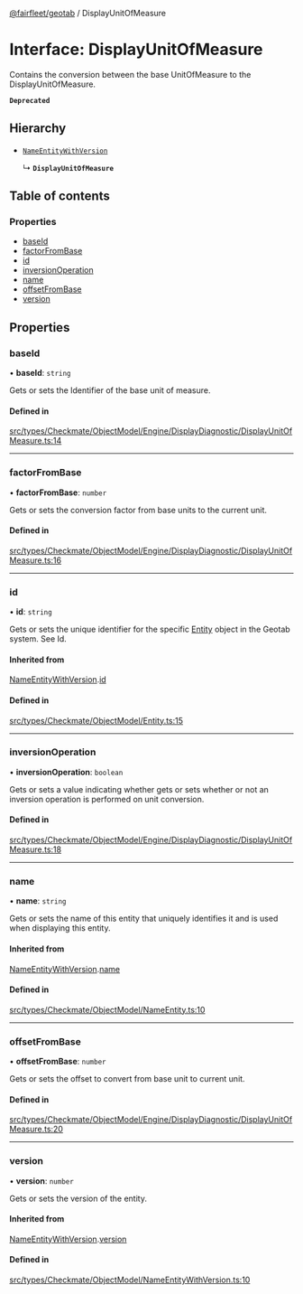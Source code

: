 [@fairfleet/geotab](../README.md) / DisplayUnitOfMeasure

# Interface: DisplayUnitOfMeasure

Contains the conversion between the base UnitOfMeasure to the DisplayUnitOfMeasure.

**`Deprecated`**

## Hierarchy

- [`NameEntityWithVersion`](NameEntityWithVersion.md)

  ↳ **`DisplayUnitOfMeasure`**

## Table of contents

### Properties

- [baseId](DisplayUnitOfMeasure.md#baseid)
- [factorFromBase](DisplayUnitOfMeasure.md#factorfrombase)
- [id](DisplayUnitOfMeasure.md#id)
- [inversionOperation](DisplayUnitOfMeasure.md#inversionoperation)
- [name](DisplayUnitOfMeasure.md#name)
- [offsetFromBase](DisplayUnitOfMeasure.md#offsetfrombase)
- [version](DisplayUnitOfMeasure.md#version)

## Properties

### baseId

• **baseId**: `string`

Gets or sets the Identifier of the base unit of measure.

#### Defined in

[src/types/Checkmate/ObjectModel/Engine/DisplayDiagnostic/DisplayUnitOfMeasure.ts:14](https://github.com/fairfleet/geotab/blob/d57d931/src/types/Checkmate/ObjectModel/Engine/DisplayDiagnostic/DisplayUnitOfMeasure.ts#L14)

___

### factorFromBase

• **factorFromBase**: `number`

Gets or sets the conversion factor from base units to the current unit.

#### Defined in

[src/types/Checkmate/ObjectModel/Engine/DisplayDiagnostic/DisplayUnitOfMeasure.ts:16](https://github.com/fairfleet/geotab/blob/d57d931/src/types/Checkmate/ObjectModel/Engine/DisplayDiagnostic/DisplayUnitOfMeasure.ts#L16)

___

### id

• **id**: `string`

Gets or sets the unique identifier for the specific [Entity](Entity.md) object in the Geotab system. See Id.

#### Inherited from

[NameEntityWithVersion](NameEntityWithVersion.md).[id](NameEntityWithVersion.md#id)

#### Defined in

[src/types/Checkmate/ObjectModel/Entity.ts:15](https://github.com/fairfleet/geotab/blob/d57d931/src/types/Checkmate/ObjectModel/Entity.ts#L15)

___

### inversionOperation

• **inversionOperation**: `boolean`

Gets or sets a value indicating whether gets or sets whether or not an inversion operation is performed on unit conversion.

#### Defined in

[src/types/Checkmate/ObjectModel/Engine/DisplayDiagnostic/DisplayUnitOfMeasure.ts:18](https://github.com/fairfleet/geotab/blob/d57d931/src/types/Checkmate/ObjectModel/Engine/DisplayDiagnostic/DisplayUnitOfMeasure.ts#L18)

___

### name

• **name**: `string`

Gets or sets the name of this entity that uniquely identifies it and is used when displaying this entity.

#### Inherited from

[NameEntityWithVersion](NameEntityWithVersion.md).[name](NameEntityWithVersion.md#name)

#### Defined in

[src/types/Checkmate/ObjectModel/NameEntity.ts:10](https://github.com/fairfleet/geotab/blob/d57d931/src/types/Checkmate/ObjectModel/NameEntity.ts#L10)

___

### offsetFromBase

• **offsetFromBase**: `number`

Gets or sets the offset to convert from base unit to current unit.

#### Defined in

[src/types/Checkmate/ObjectModel/Engine/DisplayDiagnostic/DisplayUnitOfMeasure.ts:20](https://github.com/fairfleet/geotab/blob/d57d931/src/types/Checkmate/ObjectModel/Engine/DisplayDiagnostic/DisplayUnitOfMeasure.ts#L20)

___

### version

• **version**: `number`

Gets or sets the version of the entity.

#### Inherited from

[NameEntityWithVersion](NameEntityWithVersion.md).[version](NameEntityWithVersion.md#version)

#### Defined in

[src/types/Checkmate/ObjectModel/NameEntityWithVersion.ts:10](https://github.com/fairfleet/geotab/blob/d57d931/src/types/Checkmate/ObjectModel/NameEntityWithVersion.ts#L10)
